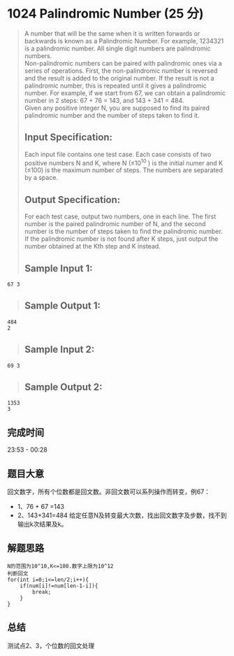 # 1024 Palindromic Number (25 分)
> A number that will be the same when it is written forwards or backwards is known as a Palindromic Number. For example, 1234321 is a palindromic number. All single digit numbers are palindromic numbers.  
> Non-palindromic numbers can be paired with palindromic ones via a series of operations. First, the non-palindromic number is reversed and the result is added to the original number. If the result is not a palindromic number, this is repeated until it gives a palindromic number. For example, if we start from 67, we can obtain a palindromic number in 2 steps: 67 + 76 = 143, and 143 + 341 = 484.  
> Given any positive integer N, you are supposed to find its paired palindromic number and the number of steps taken to find it.  
> ## Input Specification:  
> Each input file contains one test case. Each case consists of two positive numbers N and K, where N (≤10<sup>10</sup>​​ ) is the initial numer and K (≤100) is the maximum number of steps. The numbers are separated by a space.
> ## Output Specification:  
> For each test case, output two numbers, one in each line. The first number is the paired palindromic number of N, and the second number is the number of steps taken to find the palindromic number. If the palindromic number is not found after K steps, just output the number obtained at the Kth step and K instead.  
> ## Sample Input 1:
```
67 3
```
> ## Sample Output 1:
```
484
2
```
> ## Sample Input 2:
```
69 3
```
> ## Sample Output 2:
```
1353
3
```
## 完成时间
23:53 - 00:28
## 题目大意
回文数字，所有个位数都是回文数。非回文数可以系列操作而转变，例67：  
+  1、76 + 67 =143
+  2、143+341=484
给定任意N及转变最大次数，找出回文数字及步数，找不到输出k次结果及k。
## 解题思路
```
N的范围为10^10,K<=100.数字上限为10^12
判断回文
for(int i=0;i<=len/2;i++){
    if(num[i]!=num[len-1-i]){
        break;
    }
}
```
## 总结
测试点2、3，个位数的回文处理